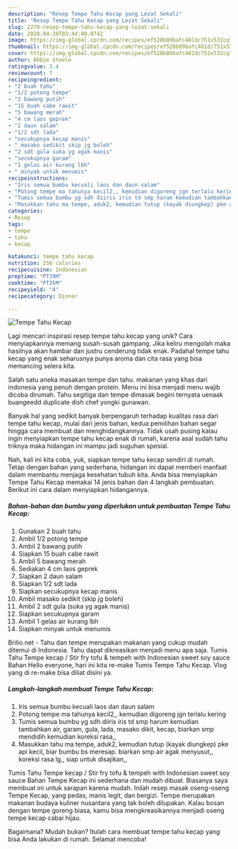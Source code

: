 ```yaml
---
description: "Resep Tempe Tahu Kecap yang Lezat Sekali"
title: "Resep Tempe Tahu Kecap yang Lezat Sekali"
slug: 2270-resep-tempe-tahu-kecap-yang-lezat-sekali
date: 2020-04-28T03:44:40.874Z
image: https://img-global.cpcdn.com/recipes/ef528b89bafc481d/751x532cq70/tempe-tahu-kecap-foto-resep-utama.jpg
thumbnail: https://img-global.cpcdn.com/recipes/ef528b89bafc481d/751x532cq70/tempe-tahu-kecap-foto-resep-utama.jpg
cover: https://img-global.cpcdn.com/recipes/ef528b89bafc481d/751x532cq70/tempe-tahu-kecap-foto-resep-utama.jpg
author: Abbie Steele
ratingvalue: 3.4
reviewcount: 7
recipeingredient:
- "2 buah tahu"
- "1/2 potong tempe"
- "2 bawang putih"
- "15 buah cabe rawit"
- "5 bawang merah"
- "4 cm laos geprek"
- "2 daun salam"
- "1/2 sdt lada"
- "secukupnya kecap manis"
- " masako sedikit skip jg boleh"
- "2 sdt gula suka yg agak manis"
- "secukupnya garam"
- "1 gelas air kurang lbh"
- " minyak untuk menumis"
recipeinstructions:
- "Iris semua bumbu kecuali laos dan daun salam"
- "Potong tempe ma tahunya kecil2,, kemudian digoreng jgn terlalu kering"
- "Tumis semua bumbu yg sdh diiris iris td smp harum kemudian tambahkan air, garam, gula, lada, masako dikit, kecap, biarkan smp mendidih kemudian koreksi rasa,,"
- "Masukkan tahu ma tempe, aduk2, kemudian tutup (kayak diungkep) pke api kecil, biar bumbu bs meresap. biarkan smp air agak menyusut,, koreksi rasa lg,, siap untuk disajikan,,"
categories:
- Resep
tags:
- tempe
- tahu
- kecap

katakunci: tempe tahu kecap 
nutrition: 256 calories
recipecuisine: Indonesian
preptime: "PT39M"
cooktime: "PT35M"
recipeyield: "4"
recipecategory: Dinner

---
```



![Tempe Tahu Kecap](https://img-global.cpcdn.com/recipes/ef528b89bafc481d/751x532cq70/tempe-tahu-kecap-foto-resep-utama.jpg)

Lagi mencari inspirasi resep tempe tahu kecap yang unik? Cara menyiapkannya memang susah-susah gampang. Jika keliru mengolah maka hasilnya akan hambar dan justru cenderung tidak enak. Padahal tempe tahu kecap yang enak seharusnya punya aroma dan cita rasa yang bisa memancing selera kita.

Salah satu aneka masakan tempe dan tahu. makanan yang khas dari indonesia yang penuh dengan protein. Menu ini bisa menjadi menu wajib dicoba dirumah. Tahu segitiga dan tempe dimasak begini ternyata uenaak buangeedd duplicate dish chef yongki gunawan.

Banyak hal yang sedikit banyak berpengaruh terhadap kualitas rasa dari tempe tahu kecap, mulai dari jenis bahan, kedua pemilihan bahan segar hingga cara membuat dan menghidangkannya. Tidak usah pusing kalau ingin menyiapkan tempe tahu kecap enak di rumah, karena asal sudah tahu triknya maka hidangan ini mampu jadi suguhan spesial.


Nah, kali ini kita coba, yuk, siapkan tempe tahu kecap sendiri di rumah. Tetap dengan bahan yang sederhana, hidangan ini dapat memberi manfaat dalam membantu menjaga kesehatan tubuh kita. Anda bisa menyiapkan Tempe Tahu Kecap memakai 14 jenis bahan dan 4 langkah pembuatan. Berikut ini cara dalam menyiapkan hidangannya.

<!--inarticleads1-->

##### Bahan-bahan dan bumbu yang diperlukan untuk pembuatan Tempe Tahu Kecap:

1. Gunakan 2 buah tahu
1. Ambil 1/2 potong tempe
1. Ambil 2 bawang putih
1. Siapkan 15 buah cabe rawit
1. Ambil 5 bawang merah
1. Sediakan 4 cm laos geprek
1. Siapkan 2 daun salam
1. Siapkan 1/2 sdt lada
1. Siapkan secukupnya kecap manis
1. Ambil  masako sedikit (skip jg boleh)
1. Ambil 2 sdt gula (suka yg agak manis)
1. Siapkan secukupnya garam
1. Ambil 1 gelas air kurang lbh
1. Siapkan  minyak untuk menumis


Brilio.net - Tahu dan tempe merupakan makanan yang cukup mudah ditemui di Indonesia. Tahu dapat dikreasikan menjadi menu apa saja. Tumis Tahu Tempe kecap / Stir fry tofu &amp; tempeh with Indonesian sweet soy sauce Bahan Hello everyone, hari ini kita re-make Tumis Tempe Tahu Kecap. Vlog yang di re-make bisa diliat disini ya. 

<!--inarticleads2-->

##### Langkah-langkah membuat Tempe Tahu Kecap:

1. Iris semua bumbu kecuali laos dan daun salam
1. Potong tempe ma tahunya kecil2,, kemudian digoreng jgn terlalu kering
1. Tumis semua bumbu yg sdh diiris iris td smp harum kemudian tambahkan air, garam, gula, lada, masako dikit, kecap, biarkan smp mendidih kemudian koreksi rasa,,
1. Masukkan tahu ma tempe, aduk2, kemudian tutup (kayak diungkep) pke api kecil, biar bumbu bs meresap. biarkan smp air agak menyusut,, koreksi rasa lg,, siap untuk disajikan,,


Tumis Tahu Tempe kecap / Stir fry tofu &amp; tempeh with Indonesian sweet soy sauce Bahan Tempe Kecap ini sederhana dan mudah dibuat. Biasanya saya membuat ini untuk sarapan karena mudah. Inilah resep masak oseng-oseng Tempe Kecap, yang pedas, manis legit, dan bergizi. Tempe merupakan makanan budaya kuliner nusantara yang tak boleh dilupakan. Kalau bosan dengan tempe goreng biasa, kamu bisa mengkreasikannya menjadi oseng tempe kecap cabai hijau. 

Bagaimana? Mudah bukan? Itulah cara membuat tempe tahu kecap yang bisa Anda lakukan di rumah. Selamat mencoba!
